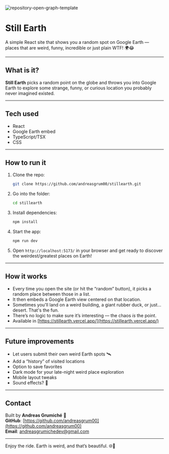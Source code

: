 ![repository-open-graph-template](https://github.com/user-attachments/assets/ce8ca3eb-0476-435d-803f-4fd584a029a8)

# Still Earth

A simple React site that shows you a random spot on Google Earth — places that are weird, funny, incredible or just plain WTF! 🌍😂

---

## What is it?

**Still Earth** picks a random point on the globe and throws you into Google Earth to explore some strange, funny, or curious location you probably never imagined existed.

---

## Tech used

- React  
- Google Earth embed
- TypeScript/TSX
- CSS

---

## How to run it

1. Clone the repo:  
   ```bash
   git clone https://github.com/andreasgrum00/stillearth.git
   ```
2. Go into the folder:
   ```bash
   cd stillearth
   ```
3. Install dependencies:
   ```bash
   npm install
4. Start the app:
   ```bash
   npm run dev
   ```
5. Open `http://localhost:5173/` in your browser and get ready to discover the weirdest/greatest places on Earth!

---

## How it works

- Every time you open the site (or hit the “random” button), it picks a random place between those in a list.
- It then embeds a Google Earth view centered on that location.
- Sometimes you'll land on a weird building, a giant rubber duck, or just... desert. That's the fun.
- There’s no logic to make sure it’s interesting — the chaos *is* the point.
- Available in [https://stillearth.vercel.app/](https://stillearth.vercel.app/)

---

## Future improvements

- Let users submit their own weird Earth spots 🛰️  
- Add a “history” of visited locations  
- Option to save favorites  
- Dark mode for your late-night weird place exploration  
- Mobile layout tweaks  
- Sound effects? 🤔

---

## Contact

Built by **Andreas Grumiché** 🚀  
**GitHub**: [https://github.com/andreasgrum00](https://github.com/andreasgrum00)<br>
**Email**: [andreasgrumichedev@gmail.com](mailto:andreasgrumichedev@gmail.com)

---

Enjoy the ride. Earth is weird, and that’s beautiful. 🌐💫
